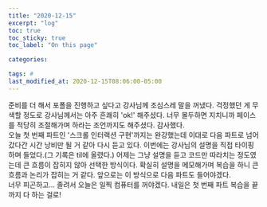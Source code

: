 ```yaml
---
title: "2020-12-15"
excerpt: "log"
toc: true
toc_sticky: true
toc_label: "On this page"

categories:

tags: #
last_modified_at: 2020-12-15T08:06:00-05:00
---
```


준비를 더 해서 포폴을 진행하고 싶다고 강사님께 조심스레 말을 꺼냈다. 걱정했던 게 무색할 정도로 강사님께서는 아주 흔쾌히 'ok!' 해주셨다. 너무 몰두하면 지치니까 페이스를 적당히 조절해가며 하라는 조언까지도 해주셨다. 감사했다.
<br />
오늘 첫 번째 파트인 '스크롤 인터랙션 구현'까지는 완강했는데 이대로 다음 파트로 넘어갔다간 시간 낭비만 될 거 같아 다시 듣고 있다. 이번에는 강사님의 설명을 직접 타이핑 하며 들었다.(그 기록은 til에 올렸다.) 어제는 그냥 설명을 듣고 코드만 따라치는 정도였는데 큰 흐름이 잡히지 않아 선택한 방식이다. 확실히 설명을 메모해가며 복습을 하니 큰 흐름과 논리가 잡히는 거 같다. 앞으로는 이 방식으로 다음 파트도 들어야겠다.
<br />
너무 피곤하고... 졸려서 오늘은 일찍 컴퓨터를 꺼야겠다. 내일은 첫 번째 파트 복습을 끝까지 다 하는 걸로!
